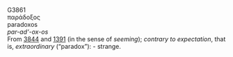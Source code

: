 <body>
  <p>G3861<br>  παράδοξος  <br> paradoxos  <br><i>par-ad‘-ox-os </i><br>From <a href="g3844.htm">3844</a> and <a href="g1391.htm">1391</a> (in the sense of <i>seeming</i>); <i>contrary</i> <i>to</i> <i>expectation</i>, that is, <i>extraordinary</i> (“paradox”): - strange.<br></p>
 </body>
